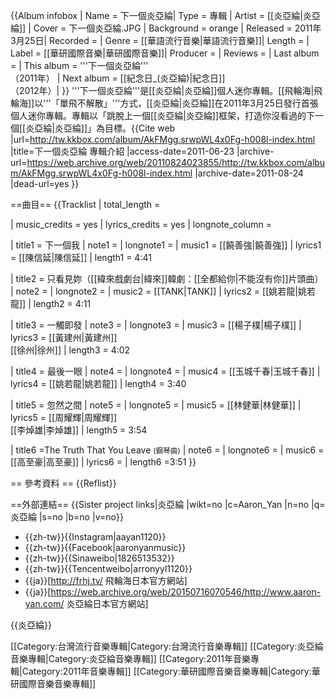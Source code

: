 {{Album infobox |
  Name        = 下一個炎亞綸|
  Type        = 專輯 |
  Artist      = [[炎亞綸|炎亞綸]] |
  Cover       = 下一個炎亞綸.JPG |
  Background  = orange |
  Released    = 2011年3月25日|
  Recorded    = |
  Genre       = [[華語流行音樂|華語流行音樂]]|
  Length      = |
  Label       = [[華研國際音樂|華研國際音樂]]|
  Producer    = |
  Reviews     = |
  Last album  =  |
  This album  =  '''下一個炎亞綸'''<br>（2011年） |
  Next album  =  [[紀念日_(炎亞綸)|紀念日]]<br>（2012年）|
}}
'''下一個炎亞綸'''是[[炎亞綸|炎亞綸]]個人迷你專輯。[[飛輪海|飛輪海]]以'''「單飛不解散」'''方式，[[炎亞綸|炎亞綸]]在2011年3月25日發行首張個人迷你專輯。專輯以「跳脫上一個[[炎亞綸|炎亞綸]]框架，打造你沒看過的下一個[[炎亞綸|炎亞綸]]」為目標。<ref>{{Cite web |url=http://tw.kkbox.com/album/AkFMgg.srwpWL4x0Fg-h008l-index.html |title=下一個炎亞綸 專輯介紹 |access-date=2011-06-23 |archive-url=https://web.archive.org/web/20110824023855/http://tw.kkbox.com/album/AkFMgg.srwpWL4x0Fg-h008l-index.html |archive-date=2011-08-24 |dead-url=yes }}</ref>

==曲目==
{{Tracklist
| total_length = 

| music_credits = yes
| lyrics_credits = yes
| longnote_column = 


| title1 = 下一個我
| note1 =
| longnote1 = 
| music1 = [[饒善強|饒善強]]
| lyrics1 = [[陳信延|陳信延]]
| length1 = 4:41

| title2 = 只看見妳（[[緯來戲劇台|緯來]]韓劇：[[全都給你|不能沒有你]]片頭曲）
| note2 = 
| longnote2 = 
| music2 = [[TANK|TANK]]
| lyrics2 = [[姚若龍|姚若龍]]
| length2 = 4:11

| title3 = 一觸即發
| note3 = 
| longnote3 = 
| music3 = [[楊子樸|楊子樸]]
| lyrics3 = [[黃建州|黃建州]]<br>[[徐州|徐州]]
| length3 = 4:02

| title4 = 最後一眼
| note4 = 
| longnote4 = 
| music4 = [[玉城千春|玉城千春]]
| lyrics4 = [[姚若龍|姚若龍]]
| length4 = 3:40

| title5 = 忽然之間
| note5 = 
| longnote5 = 
| music5 = [[林健華|林健華]]
| lyrics5 = [[周耀輝|周耀輝]]<br>[[李焯雄|李焯雄]]
| length5 = 3:54

| title6 =The Truth That You Leave <small>(鋼琴曲)</small>
| note6 = 
| longnote6 = 
| music6 = [[高至豪|高至豪]]
| lyrics6 = 
| length6 =3:51
}}

== 參考資料 ==
{{Reflist}}

==外部連結==<!-- 請勿加入非官方網站 -->
{{Sister project links|炎亞綸 |wikt=no |c=Aaron_Yan |n=no |q=炎亞綸 |s=no |b=no |v=no}}
* {{zh-tw}}{{Instagram|aayan1120}}
* {{zh-tw}}{{Facebook|aaronyanmusic}}
* {{zh-tw}}{{Sinaweibo|1826513532}}
* {{zh-tw}}{{Tencentweibo|arronyyl1120}}
* {{ja}}[http://frhj.tv/ 飛輪海日本官方網站]
* {{ja}}[https://web.archive.org/web/20150716070546/http://www.aaron-yan.com/ 炎亞綸日本官方網站]

{{炎亞綸}}

[[Category:台灣流行音樂專輯|Category:台灣流行音樂專輯]]
[[Category:炎亞綸音樂專輯|Category:炎亞綸音樂專輯]]
[[Category:2011年音樂專輯|Category:2011年音樂專輯]]
[[Category:華研國際音樂音樂專輯|Category:華研國際音樂音樂專輯]]